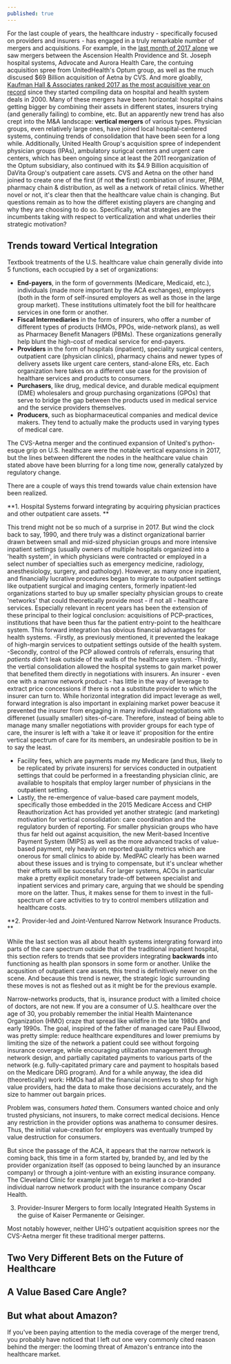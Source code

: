 ```yaml
---
published: true
---
```


For the last couple of years, the healthcare industry - specifically focused on providers and insurers - has engaged in a truly remarkable number of mergers and acquisitions. For example, in the [last month of 2017 alone](http://www.modernhealthcare.com/article/20171226/NEWS/171229957) we saw mergers between the Ascension Health Providence and St. Joseph hospital systems, Advocate and Aurora Health Care, the contuing acquisition spree from UnitedHealth's Optum group, as well as the much discused $69 Billion acquisition of Aetna by CVS. And more gloablly, [Kaufman Hall & Associates ranked 2017 as the most acquisitive year on record](http://www.modernhealthcare.com/article/20180127/NEWS/180129937/record-numbers-better-credit-in-2017-mamp-a-dealmaking) since they started compiling data on hospital and health system deals in 2000. Many of these mergers have been horizontal: hospital chains getting bigger by combining their assets in different states, insurers trying (and generally failing) to combine, etc. But an apparently new trend has also crept into the M&A landscape: **vertical mergers** of various types. Physician groups, even relatively large ones, have joined local hospital-centered systems, continuing trends of consolidation that have been seen for a long while. Additionally, United Health Group's acquisition spree of independent physician groups (IPAs), ambulatory surigcal centers and urgent care centers, which has been ongoing since at least the 2011 reorganization of the Optum subsidiary, also continued with its $4.9 Billion acquisition of DaVita Group's outpatient care assets. CVS and Aetna on the other hand joined to create one of the first (if not **the** first) combination of insurer, PBM, pharmacy chain & distribution, as well as a network of retail clinics. Whether novel or not, it's clear then that the healthcare value chain is changing. But questions remain as to how the differet existing players are changing and why they are choosing to do so. Specifically, what strategies are the incumbents taking with respect to verticalization and what underlies their strategic motivation? 


## Trends toward Vertical Integration

Textbook treatments of the U.S. healthcare value chain generally divide into 5 functions, each occupied by a set of organizations:

- **End-payers**, in the form of governments (Medicare, Medicaid, etc.), individuals (made more important by the ACA exchanges), employers (both in the form of self-insured employers as well as those in the large group market). These institutions ultimately foot the bill for healthcare services in one form or another. 
- **Fiscal Intermediaries** in the form of insurers, who offer a number of different types of products (HMOs, PPOs, wide-network plans), as well as Pharmacey Benefit Managers (PBMs). These organizations generally help blunt the high-cost of medical service for end-payers.
- **Providers** in the form of hospitals (inpatient), speciality surgical centers, outpatient care (physician clinics), pharmacy chains and newer types of delivery assets like urgent care centers, stand-alone ERs, etc. Each organization here takes on a different use case for the provision of healthare services and products to consumers. 
- **Purchasers**, like drug, medical device, and durable medical equipment (DME) wholesalers and group purchasing organizations (GPOs) that serve to bridge the gap between the products used in medical service and the service providers themselves.
- **Producers**, such as biopharmaceutical companies and medical device makers. They tend to actually make the products used in varying types of medical care.

The CVS-Aetna merger and the continued expansion of United's python-esque grip on U.S. healthcare were the notable vertical expansions in 2017, but the lines between different the nodes in the healthcare value chain stated above have been blurring for a long time now, generally catalyzed by regulatory change. 


There are a couple of ways this trend towards value chain extension have been realized.

**1. Hospital Systems forward integrating by acquiring physician practices and other outpatient care assets.
**

This trend might not be so much of a surprise in 2017. But wind the clock back to say, 1990, and there truly was a distinct organizational barrier drawn between small and mid-sized physician groups and more intensive inpatient settings (usually owners of multiple hospitals organized into a 'health system', in which physicians were contracted or employed in a select number of specialties such as emergency medicine, radiology, anesthesiology, surgery, and pathology). However, as many once inpatient, and financially lucrative procedures began to migrate to outpatient settings like outpatient surgical and imaging centers, formerly inpatient-led organizations started to buy up smaller specialty physician groups to create 'networks' that could theoretically provide most - if not all - healthcare services. Especially relevant in recent years has been the extension of these principal to their logical conclusion:  acquisitions of PCP-practices, institutions that have been thus far the patient entry-point to the healthcare system. This forward integration has obvious financial advantages for health systems. 
-Firstly, as previously mentioned, it prevented the leakage of high-margin services to outpatient settings outside of the health system. 
-Secondly, control of the PCP allowed controls of referrals, ensuring that _patients_ didn't leak outside of the walls of the healthcare system. 
-Thirdly, the vertial consolidation allowed the hospital systems to gain market power that benefited them directly in negotiations with insurers. An insurer - even one with a narrow network product - has little in the way of leverage to extract price concessions if there is not a substitute provider to which the insurer can turn to. While horizontal integration did impact leverage as well, forward integration is also important in explaining market power beacuse it prevented the insurer from engaging in many individual negotiations with differenet (usually smaller) sites-of-care. Therefore, instead of being able to manage many smaller negotiations with provider groups for each type of care, the insurer is left with a 'take it or leave it' proposition for the entire vertical spectrum of care for its members, an undesirable position to be in to say the least. 
- Facility fees, which are payments made my Medicare (and thus, likely to be replicated by private insurers) for services conducted in outpatient settings that could be performed in a freestanding physician clinic, are available to hospitals that employ larger number of physicians in the outpatient setting. 
- Lastly, the re-emergence of value-based care payment models, specifically those embedded in the 2015 Medicare Access and CHIP Reauthorization Act  has provided yet another strategic (and marketing) motivation for vertical consolidation: care coordination and the regulatory burden of reporting. For smaller physician groups who have thus far held out against acquisition, the new Merit-based Incentive Payment System (MIPS) as well as the more advanced tracks of value-based payment, rely heavily on reported quality metrics which are onerous for small clinics to abide by. MedPAC clearly has been warned about these issues and is trying to compensate, but it's unclear whether their efforts will be successful. For larger systems, ACOs in particular make a pretty explicit monetary trade-off between specialist and inpatient services and primary care, arguing that we should be spending more on the latter. Thus, it makes sense for them to invest in the full-spectrum of care activities to try to control members utilization and healthcare costs. 

**2. Provider-led and Joint-Ventured Narrow Network Insurance Products.
**

While the last section was all about health systems intergrating forward into parts of the care spectrum outside that of the traditional inpatient hospital, this section refers to trends that see providers integrating **backwards** into functioning as health plan sponsors in some form or another. Unlike the acqusition of outpatient care assets, this trend is definitively newer on the scene. And because this trend is newer, the strategic logic surrounding these moves is not as fleshed out as it might be for the previous example. 






Narrow-networks products, that is, insurance product with a limited choice of doctors, are not new. If you are a consumer of U.S. healthcare over the age of 30, you probably remember the initial Health Maintenance Organization (HMO) craze that spread like wildfire in the late 1980s and early 1990s. The goal, inspired of the father of managed care Paul Ellwood, was pretty simple: reduce healthcare expenditures and lower premiums by limiting the size of the network a patient could see without forgoing insurance coverage, while encouraging utilization management through network design, and partially capitated payments to various parts of the network (e.g. fully-capitated primary care and payment to hospitals based on the Medicare DRG program). And for a while anyway, the idea did (theoretically) work: HMOs had all the financial incentives to shop for high value providers, had the data to make those decisions accurately, and the size to hammer out bargain prices. 

Problem was, consumers _hated_ them. Consumers wanted choice and only trusted physicians, not insurers, to make correct medical decisions. Hence any restriction in the provider options was anathema to consumer desires. Thus, the initial value-creation for employers was eventually trumped by value destruction for consumers.

But since the passage of the ACA, it appears that the narrow network is coming back, this time in a form started by, branded by, and led by the provider organization itself (as opposed to being launched by an insurance company) or through a joint-venture with an existing insurance company. The Cleveland Clinic for example just began to market a co-branded individual narrow network product with the insurance company Oscar Health. 



3. Provider-Insurer Mergers to form locally Integrated Health Systems in the guise of Kaiser Permanente or Geisinger. 




Most notably however, neither UHG's outpatient acquisition sprees nor the CVS-Aetna merger fit these traditional merger patterns. 



## Two Very Different Bets on the Future of Healthcare

## A Value Based Care Angle?

## But what about Amazon?

If you've been paying attention to the media coverage of the merger trend, you probably have noticed that I left out one very commonly cited reason behind the merger: the looming threat of Amazon's entrance into the healthcare market. 
